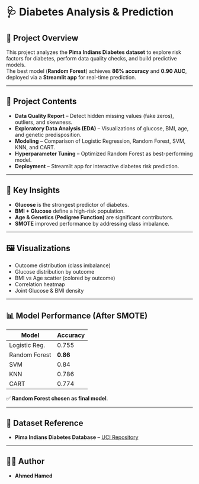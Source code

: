 # 🩺 Diabetes Analysis & Prediction

## 📌 Project Overview
This project analyzes the **Pima Indians Diabetes dataset** to explore risk factors for diabetes, perform data quality checks, and build predictive models.  
The best model (**Random Forest**) achieves **86% accuracy** and **0.90 AUC**, deployed via a **Streamlit app** for real-time prediction.

---

## 📂 Project Contents
- **Data Quality Report** – Detect hidden missing values (fake zeros), outliers, and skewness.  
- **Exploratory Data Analysis (EDA)** – Visualizations of glucose, BMI, age, and genetic predisposition.  
- **Modeling** – Comparison of Logistic Regression, Random Forest, SVM, KNN, and CART.  
- **Hyperparameter Tuning** – Optimized Random Forest as best-performing model.  
- **Deployment** – Streamlit app for interactive diabetes risk prediction.  

---

## 🔑 Key Insights
- **Glucose** is the strongest predictor of diabetes.  
- **BMI + Glucose** define a high-risk population.  
- **Age & Genetics (Pedigree Function)** are significant contributors.  
- **SMOTE** improved performance by addressing class imbalance.  

---


## 🖼️ Visualizations

* Outcome distribution (class imbalance)
* Glucose distribution by outcome
* BMI vs Age scatter (colored by outcome)
* Correlation heatmap
* Joint Glucose & BMI density

---

## 📊 Model Performance (After SMOTE)

| Model         | Accuracy |
| ------------- | -------- |
| Logistic Reg. | 0.755    |
| Random Forest | **0.86** |
| SVM           | 0.84     |
| KNN           | 0.786    |
| CART          | 0.774    |
✅ **Random Forest chosen as final model**.

---

## 📎 Dataset Reference

* **Pima Indians Diabetes Database** – [UCI Repository](https://archive.ics.uci.edu/ml/datasets/pima+indians+diabetes)

---

## 👨‍💻 Author

* **Ahmed Hamed**

 
